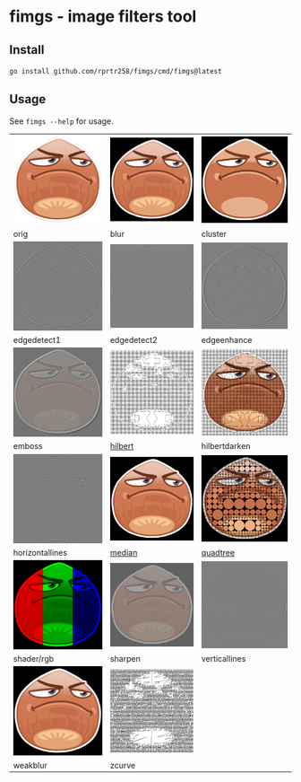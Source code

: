 # fimgs - image filters tool

## Install
```bash
go install github.com/rprtr258/fimgs/cmd/fimgs@latest
```

## Usage
See `fimgs --help` for usage.

||||
|-|-|-|
|![](img/static/orig.png)|![](img/static/blur.png)|![](img/static/cluster.png)|
|orig|blur|cluster|
|![](img/static/edgedetect1.png)|![](img/static/edgedetect2.png)|![](img/static/edgeenhance.png)|
|edgedetect1|edgedetect2|edgeenhance|
|![](img/static/emboss.png)|![](img/static/hilbert.png)|![](img/static/hilbertdarken.png)|
|emboss|[hilbert](https://habr.com/en/post/135344/)|hilbertdarken|
|![](img/static/horizontallines.png)|![](img/static/median.png)|![](img/static/quadtree.png)|
|horizontallines|[median](https://en.wikipedia.org/wiki/Median_filter)|[quadtree](https://habr.com/en/post/280674/)|
|![](img/static/shader_rgb.png)|![](img/static/sharpen.png)|![](img/static/verticallines.png)|
|shader/rgb|sharpen|verticallines|
|![](img/static/weakblur.png)|![](img/static/zcurve.png)||
|weakblur|zcurve||

